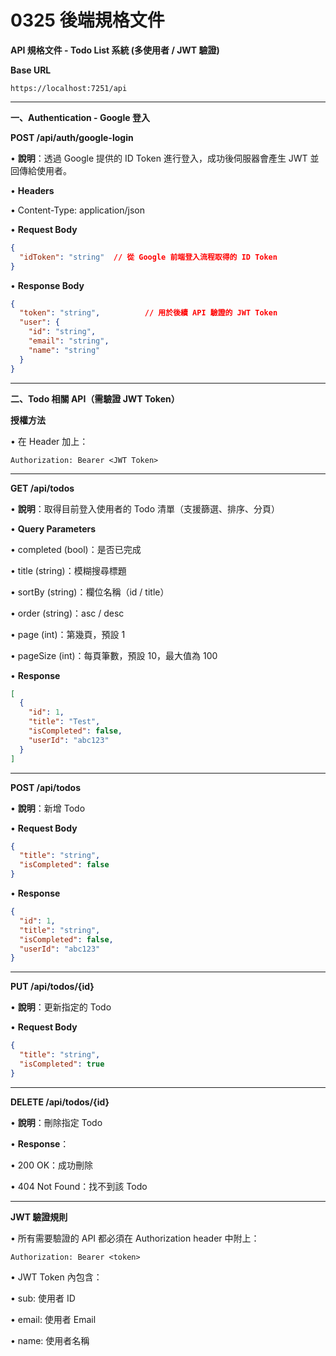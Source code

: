 # 0325 後端規格文件

**API 規格文件 - Todo List 系統 (多使用者 / JWT 驗證)**

**Base URL**

```
https://localhost:7251/api
```

---

**一、Authentication - Google 登入**

**POST /api/auth/google-login**

•	**說明**：透過 Google 提供的 ID Token 進行登入，成功後伺服器會產生 JWT 並回傳給使用者。

•	**Headers**

•	Content-Type: application/json

•	**Request Body**

```json
{
  "idToken": "string"  // 從 Google 前端登入流程取得的 ID Token
}
```

•	**Response Body**

```json
{
  "token": "string",          // 用於後續 API 驗證的 JWT Token
  "user": {
    "id": "string",
    "email": "string",
    "name": "string"
  }
}
```

---

**二、Todo 相關 API（需驗證 JWT Token）**

**授權方法**

•	在 Header 加上：

```
Authorization: Bearer <JWT Token>
```

---

**GET /api/todos**

•	**說明**：取得目前登入使用者的 Todo 清單（支援篩選、排序、分頁）

•	**Query Parameters**

•	completed (bool)：是否已完成

•	title (string)：模糊搜尋標題

•	sortBy (string)：欄位名稱（id / title）

•	order (string)：asc / desc

•	page (int)：第幾頁，預設 1

•	pageSize (int)：每頁筆數，預設 10，最大值為 100

•	**Response**

```json
[
  {
    "id": 1,
    "title": "Test",
    "isCompleted": false,
    "userId": "abc123"
  }
]
```

---

**POST /api/todos**

•	**說明**：新增 Todo

•	**Request Body**

```json
{
  "title": "string",
  "isCompleted": false
}
```

•	**Response**

```json
{
  "id": 1,
  "title": "string",
  "isCompleted": false,
  "userId": "abc123"
}
```

---

**PUT /api/todos/{id}**

•	**說明**：更新指定的 Todo

•	**Request Body**

```json
{
  "title": "string",
  "isCompleted": true
}
```

---

**DELETE /api/todos/{id}**

•	**說明**：刪除指定 Todo

•	**Response**：

•	200 OK：成功刪除

•	404 Not Found：找不到該 Todo

---

**JWT 驗證規則**

•	所有需要驗證的 API 都必須在 Authorization header 中附上：

```
Authorization: Bearer <token>
```

•	JWT Token 內包含：

•	sub: 使用者 ID

•	email: 使用者 Email

•	name: 使用者名稱